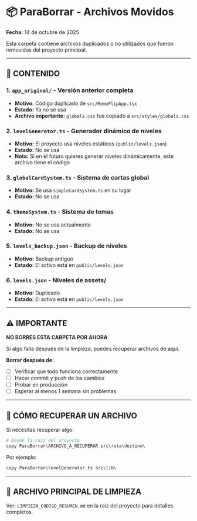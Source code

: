 # 📦 ParaBorrar - Archivos Movidos

**Fecha:** 14 de octubre de 2025

Esta carpeta contiene archivos duplicados o no utilizados que fueron removidos del proyecto principal.

---

## 📁 CONTENIDO

### 1. `app_original/` - Versión anterior completa
- **Motivo:** Código duplicado de `src/MemoFlipApp.tsx`
- **Estado:** Ya no se usa
- **Archivo importante:** `globals.css` fue copiado a `src/styles/globals.css`

### 2. `levelGenerator.ts` - Generador dinámico de niveles
- **Motivo:** El proyecto usa niveles estáticos (`public/levels.json`)
- **Estado:** No se usa
- **Nota:** Si en el futuro quieres generar niveles dinámicamente, este archivo tiene el código

### 3. `globalCardSystem.ts` - Sistema de cartas global
- **Motivo:** Se usa `simpleCardSystem.ts` en su lugar
- **Estado:** No se usa

### 4. `themeSystem.ts` - Sistema de temas
- **Motivo:** No se usa actualmente
- **Estado:** No se usa

### 5. `levels_backup.json` - Backup de niveles
- **Motivo:** Backup antiguo
- **Estado:** El activo está en `public/levels.json`

### 6. `levels.json` - Niveles de assets/
- **Motivo:** Duplicado
- **Estado:** El activo está en `public/levels.json`

---

## ⚠️ IMPORTANTE

**NO BORRES ESTA CARPETA POR AHORA**

Si algo falla después de la limpieza, puedes recuperar archivos de aquí.

**Borrar después de:**
- [ ] Verificar que todo funciona correctamente
- [ ] Hacer commit y push de los cambios
- [ ] Probar en producción
- [ ] Esperar al menos 1 semana sin problemas

---

## 🔄 CÓMO RECUPERAR UN ARCHIVO

Si necesitas recuperar algo:

```bash
# Desde la raíz del proyecto
copy ParaBorrar\ARCHIVO_A_RECUPERAR src\ruta\destino\
```

Por ejemplo:
```bash
copy ParaBorrar\levelGenerator.ts src\lib\
```

---

## 📝 ARCHIVO PRINCIPAL DE LIMPIEZA

Ver: `LIMPIEZA_CODIGO_RESUMEN.md` en la raíz del proyecto para detalles completos.


